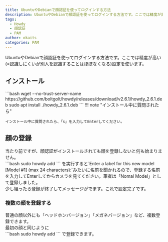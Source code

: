```yaml
---
title: UbuntuやDebianで顔認証を使ってログインする方法
description: UbuntuやDebianで顔認証を使ってログインする方法です。ここでは精度が高い(=認識しにくいが別人を認識することはほぼなくなる)設定です。
tags:
  - Howdy
  - 顔認証
  - PAM
author: okaits
categories: PAM
---
```

<div class="adservice-pc"></div>
UbuntuやDebianで顔認証を使ってログインする方法です。ここでは精度が高い(=認識しにくいが別人を認識することはほぼなくなる)設定を使います。<br>
<h2>インストール</h2>
```bash
wget --no-trust-server-name https://github.com/boltgolt/howdy/releases/download/v2.6.1/howdy_2.6.1.deb
sudo apt install ./howdy_2.6.1.deb
```
!!! note "インストール中に質問されたら"
    
    インストール中に質問されたら、「s」を入力してEnterしてください。
<h2>顔の登録</h2>
当たり前ですが、顔認証がインストールされても顔を登録しないと何も始まりません。<br>
```bash
sudo howdy add
```
を実行すると`Enter a label for this new model [Model #1] (max 24 characters):`みたいに名前を聞かれるので、登録する名前を入力してEnterしてからカメラを見てください。筆者は「Nomal Model」として登録しました。<br>
少し経ったら登録が終了してメッセージがでます。これで設定完了です。<br>
<h3>複数の顔を登録する</h3>
普通の顔以外にも「ヘッドホンバージョン」「メガネバージョン」など、複数登録できます。<br>
最初の顔と同じように<br>
```bash
sudo howdy add
```
で登録できます。<br>
<div class="adservice-sp adservice-pc"></div>